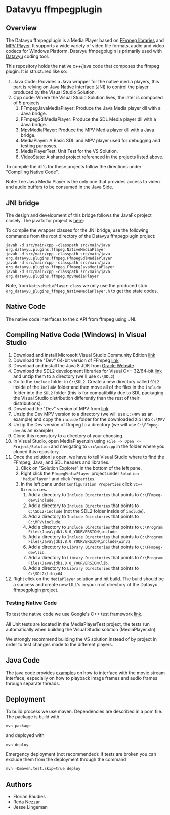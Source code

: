 # Datavyu ffmpegplugin

## Overview
The Datavyu ffmpegplugin is a Media Player based on [FFmpeg libraries](https://github.com/FFmpeg/FFmpeg) 
and [MPV Player](https://github.com/mpv-player/mpv). It supports a 
wide variety of video file formats, audio and video codecs for Windows Platform. Datavyu ffmpegplugin is primarily 
used with [Datavyu](http://www.datavyu.org/) coding tool.

This repository holds the native c++/java code that composes the ffmpeg plugin. It is structured like so:
    
   1. Java Code: Provides a Java wrapper for the native media players, this part is relying on 
   Java Native Interface (JNI) to control the player produced by the Visual Studio Solution.
   1. Cpp code: Where the Visual Studio Solution lives, the later is composed of 5 projects
        1. FFmpegJavaMediaPlayer: Produce the Java Media player dll with a Java bridge.
        1. FFmpegSdlMediaPlayer: Produce the SDL Media player dll with a Java bridge.
        1. MpvMediaPlayer: Produce the MPV Media player dll with a Java bridge.
        1. MediaPlayer: A Basic SDL and MPV player used for debugging and testing purposes.
        1. MediaPlayerTest: Unit Test for the VS Solution.
        1. VideoState: A shared project referenced in the projects listed above. 
            
To compile the dll's for these projects follow the directions under "Compiling Native Code".

Note: Tee Java Media Player is the only one that provides access to video and audio buffers
to be consumed in the Java Side. 

## JNI bridge
The design and development of this bridge follows the JavaFx project 
closely. The javafx for project is [here](http://hg.openjdk.java.net/openjfx/jfx/rt):

To compile the wrapper classes for the JNI bridge, use the following commands from the 
root directory of the Datavyu ffmpegplugin project:

    javah -d src/main/cpp -classpath src/main/java org.datavyu.plugins.ffmpeg.NativeMediaPlayer
    javah -d src/main/cpp -classpath src/main/java org.datavyu.plugins.ffmpeg.FfmpegSdlMediaPlayer
    javah -d src/main/cpp -classpath src/main/java org.datavyu.plugins.ffmpeg.FfmpegJavaMediaPlayer
    javah -d src/main/cpp -classpath src/main/java org.datavyu.plugins.ffmpeg.MpvMediaPlayer

Note, from `NativeMediaPlayer.class` we only use the produced stub `org_datavyu_plugins_ffmpeg_NativeMediaPlayer.h` to
get the state codes.


## Native Code
The native code interfaces to the c API from ffmpeg using JNI.

## Compiling Native Code (Windows) in Visual Studio
1. Download and install Microsoft Visual Studio Community Edition [link](https://visualstudio.microsoft.com/vs/community/)
1. Download the "Dev" 64-bit version of FFmpeg [link](https://ffmpeg.zeranoe.com/builds/)
1. Download and install the Java 8 JDK from [Oracle Website](http://www.oracle.com/technetwork/java/javase/downloads/jdk8-downloads-2133151.html)
1. Download the SDL2 development libraries for Visual C++ 32/64-bit [link](https://www.libsdl.org/download-2.0.php) and unzip them to a directory (we'll use `C:\SDL2`)
1. Go to the `include` folder in `C:\SDL2`. Create a new directory called `SDL2` inside of the `include` folder and then 
    move all of the files in the `include` folder into the `SDL2` folder (this is for compatibility due to SDL packaging the Visual Studio distribution differently than the rest of their distributions).
1. Download the "Dev" version of MPV from [link](https://mpv.srsfckn.biz/) 
1. Unzip the Dev MPV version to a directory (we will use `C:\MPV` as an example) and copy
    the `include` folder for the downloaded zip into `C:\MPV`
1. Unzip the Dev version of ffmpeg to a directory (we will use `C:\FFmpeg-dev` as an example)
1. Clone this repository to a directory of your choosing.
1. In Visual Studio, open MediaPlayer.sln using `File -> Open -> Project/Solution` and navigating to `src\main\cpp` in the folder where you cloned this repository.
1. Once the solution is open, we have to tell Visual Studio where to find the FFmpeg, Java, and SDL headers and libraries.
	1. Click on "Solution Explorer" in the bottom of the left pane.
	1. Right click the `FfmpegMediaPlayer` project under `Solution 'MediaPlayer'` and click `Properties`.
	1. In the left pane under `Configuration Properties` click `VC++ Directories`.
		1. Add a directory to `Include Directories` that points to `C:\FFmpeg-dev\include`.
		1. Add a directory to `Include Directories` that points to `C:\SDL2\include` (not the SDL2 folder inside of `include`).
		1. Add a directory to `Include Directories` that points to `C:\MPV\include`.
		1. Add a directory to `Include Directories` that points to `C:\Program Files\Java\jdk1.8.0_YOURVERSION\include`
		1. Add a directory to `Include Directories` that points to `C:\Program Files\Java\jdk1.8.0_YOURVERSION\include\win32`
		1. Add a directory to `Library Directories` that points to `C:\FFmpeg-dev\lib`.
		1. Add a directory to `Library Directories` that points to `C:\Program Files\Java\jdk1.8.0_YOURVERSION\lib`.
		1. Add a directory to `Library Directories` that points to `C:\SDL2\lib\x64`.
1. Right click on the `MediaPlayer` solution and hit build. The build should be a success and create new DLL's in your root directory of the Datavyu ffmpegplugin project.

### Testing Native Code
To test the native code we use Google's C++ test framework [link](https://github.com/google/googletest).

All Unit tests are located in the MediaPlayerTest project, the tests run automatically when building the 
Visual Studio solution (MediaPlayer.sln)

We strongly recommend building the VS solution instead of by project in order to test changes made to the different players. 

## Java Code
The java code provides [examples](src/main/java/org/datavyu/plugins/ffmpeg/examples) on how to interface with the 
movie stream interface; especially on how to playback image frames and audio frames 
through separate threads.
    
## Deployment
To build process we use maven. Dependencies are described in a pom file. The package is build with

    mvn package
    
and deployed with 

    mvn deploy
    
Emergency deployment (not recommended): If tests are broken you can exclude them from the deployment
through the command

    mvn -Dmaven.test.skip=true deploy

## Authors
* Florian Raudies
* Reda Nezzar
* Jesse Lingeman